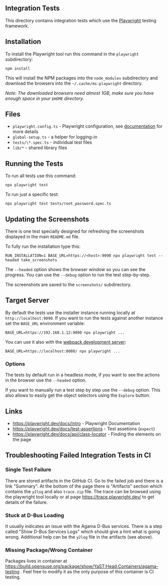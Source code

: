## Integration Tests

This directory contains integration tests which use the [Playwright](
https://playwright.dev/) testing framework.

## Installation

To install the Playwright tool run this command in the `playwright` subdirectory:

```shell
npm install
```

This will install the NPM packages into the `node_modules` subdirectory
and download the browsers into the `~/.cache/ms-playwright` directory.

*Note: The downloaded browsers need almost 1GB, make sure you have enough
space in your `$HOME` directory.*

## Files

- `playwright.config.ts` - Playwright configuration, see [documentation](
  https://playwright.dev/docs/test-configuration) for more details
- `global-setup.ts` - a helper for logging-in
- `tests/\*.spec.ts` - individual test files
- `lib/*` - shared library files

## Running the Tests

To run all tests use this command:

```
npx playwright test
```

To run just a specific test:

```
npx playwright test tests/root_password.spec.ts
```

## Updating the Screenshots

There is one test specially designed for refreshing the screenshots displayed
in the main `README.md` file.

To fully run the installation type this:

```
RUN_INSTALLATION=1 BASE_URL=https://<host>:9090 npx playwright test --headed take_screenshots
```

The `--headed` option shows the browser window so you can see the progress.
You can use the `--debug` option to run the test step-by-step.

The screenshots are saved to the `screenshots/` subdirectory.

## Target Server

By default the tests use the installer instance running locally at
`http://localhost:9090`. If you want to run the tests against
another instance set the `BASE_URL` environment variable:

```
BASE_URL=https://192.168.1.12:9090 npx playwright ...
```

You can use it also with the [webpack development server](
../web/README.md#using-a-development-server):

```
BASE_URL=https://localhost:8080/ npx playwright ...
```

### Options

The tests by default run in a headless mode, if you want to see the actions
in the browser use the `--headed` option.

If you want to manually run a test step by step use the `--debug` option. This
also allows to easily get the object selectors using the `Explore` button.

## Links

- https://playwright.dev/docs/intro - Playwright Documentation
- https://playwright.dev/docs/test-assertions - Test assetions (`expect`)
- https://playwright.dev/docs/api/class-locator - Finding the elements on the page

## Troubleshooting Failed Integration Tests in CI

### Single Test Failure

There are stored artifacts in the GitHub CI. Go to the failed job and there is
a link "Summary". At the bottom of the page there is "Artifacts" section which
contains the `y2log` and also `trace.zip` file. The trace can be browsed using
the playwright tool locally or at page https://trace.playwright.dev/ to get
details of the failure.

### Stuck at D-Bus Loading

It usually indicates an issue with the Agama D-Bus services. There is a step
called "Show D-Bus Services Logs" which should give a hint what is going wrong.
Additional help can be the `y2log` file in the artifacts (see above).

### Missing Package/Wrong Container

Packages lives in container at https://build.opensuse.org/package/show/YaST:Head:Containers/agama-testing .
Feel free to modify it as the only purpose of this container is CI testing.
